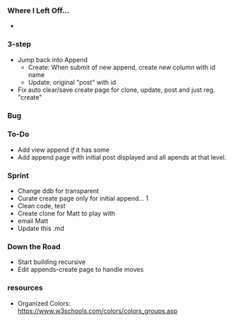 ### Where I Left Off...
*

### 3-step
* Jump back into Append
  * Create: When submit of new append, create new column with id name
  * Update: original "post" with id
* Fix auto clear/save create page for clone, update, post and just reg. "create"

### Bug

### To-Do
* Add view append *if* it has some
* Add append page with initial post displayed and all apends at that level.

### Sprint
* Change ddb for transparent
* Curate create page only for initial append... 1
* Clean code, test
* Create clone for Matt to play with
* email Matt
* Update this .md

### Down the Road
* Start building recursive
* Edit appends-create page to handle moves

### resources
* Organized Colors: https://www.w3schools.com/colors/colors_groups.asp
